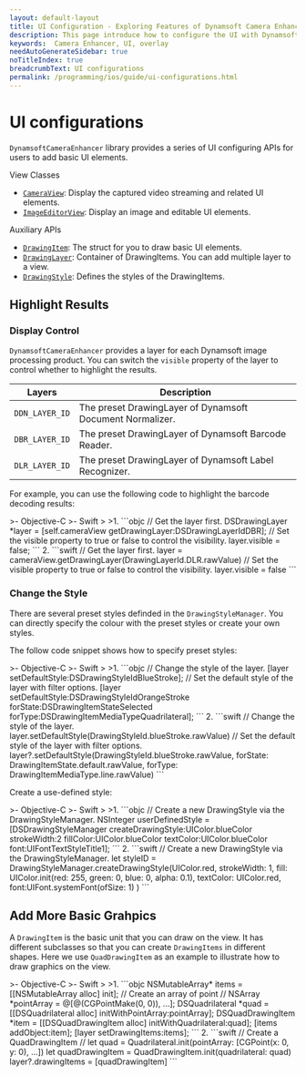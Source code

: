```yaml
---
layout: default-layout
title: UI Configuration - Exploring Features of Dynamsoft Camera Enhancer iOS Edition.
description: This page introduce how to configure the UI with Dynamsoft Camera Enhancer iOS Edition.
keywords:  Camera Enhancer, UI, overlay
needAutoGenerateSidebar: true
noTitleIndex: true
breadcrumbText: UI configurations
permalink: /programming/ios/guide/ui-configurations.html
---
```


# UI configurations

`DynamsoftCameraEnhancer` library provides a series of UI configuring APIs for users to add basic UI elements.

View Classes

* [`CameraView`](../auxiliary-api/dcecameraview.html): Display the captured video streaming and related UI elements.
* [`ImageEditorView`](../auxiliary-api/dceimageeditorview.html): Display an image and editable UI elements.

Auxiliary APIs

* [`DrawingItem`](../auxiliary-api/drawingitem.html): The struct for you to draw basic UI elements.
* [`DrawingLayer`](../auxiliary-api/dcedrawinglayer.html): Container of DrawingItems. You can add multiple layer to a view.
* [`DrawingStyle`](../auxiliary-api/drawingstyle.html): Defines the styles of the DrawingItems.

## Highlight Results

### Display Control

`DynamsoftCameraEnhancer` provides a layer for each Dynamsoft image processing product. You can switch the `visible` property of the layer to control whether to highlight the results.

| Layers | Description |
| --------- | ----------- |
| `DDN_LAYER_ID` | The preset DrawingLayer of Dynamsoft Document Normalizer. |
| `DBR_LAYER_ID` | The preset DrawingLayer of Dynamsoft Barcode Reader. |
| `DLR_LAYER_ID` | The preset DrawingLayer of Dynamsoft Label Recognizer. |

For example, you can use the following code to highlight the barcode decoding results:

<div class="sample-code-prefix"></div>
>- Objective-C
>- Swift
>
>1. 
```objc
// Get the layer first.
DSDrawingLayer *layer = [self.cameraView getDrawingLayer:DSDrawingLayerIdDBR];
// Set the visible property to true or false to control the visibility.
layer.visible = false;
```
2. 
```swift
// Get the layer first.
layer = cameraView.getDrawingLayer(DrawingLayerId.DLR.rawValue)
// Set the visible property to true or false to control the visibility.
layer.visible = false
```

### Change the Style

There are several preset styles definded in the `DrawingStyleManager`. You can directly specify the colour with the preset styles or create your own styles.

The follow code snippet shows how to specify preset styles:

<div class="sample-code-prefix"></div>
>- Objective-C
>- Swift
>
>1. 
```objc
// Change the style of the layer.
[layer setDefaultStyle:DSDrawingStyleIdBlueStroke];
// Set the default style of the layer with filter options.
[layer setDefaultStyle:DSDrawingStyleIdOrangeStroke forState:DSDrawingItemStateSelected forType:DSDrawingItemMediaTypeQuadrilateral];
```
2. 
```swift
// Change the style of the layer.
layer.setDefaultStyle(DrawingStyleId.blueStroke.rawValue)
// Set the default style of the layer with filter options.
layer?.setDefaultStyle(DrawingStyleId.blueStroke.rawValue, forState: DrawingItemState.default.rawValue, forType: DrawingItemMediaType.line.rawValue)
```

Create a use-defined style:

<div class="sample-code-prefix"></div>
>- Objective-C
>- Swift
>
>1. 
```objc
// Create a new DrawingStyle via the DrawingStyleManager.
NSInteger userDefinedStyle = [DSDrawingStyleManager createDrawingStyle:UIColor.blueColor strokeWidth:2 fillColor:UIColor.blueColor textColor:UIColor.blueColor font:UIFontTextStyleTitle1];
```
2. 
```swift
// Create a new DrawingStyle via the DrawingStyleManager.
let styleID = DrawingStyleManager.createDrawingStyle(UIColor.red, strokeWidth: 1, fill: UIColor.init(red: 255, green: 0, blue: 0, alpha: 0.1), textColor: UIColor.red, font:UIFont.systemFont(ofSize: 1) )
```

## Add More Basic Grahpics

A `DrawingItem` is the basic unit that you can draw on the view. It has different subclasses so that you can create `DrawingItems` in different shapes. Here we use `QuadDrawingItem` as an example to illustrate how to draw graphics on the view.

<div class="sample-code-prefix"></div>
>- Objective-C
>- Swift
>
>1. 
```objc
NSMutableArray<DSDrawingItem*>* items = [[NSMutableArray alloc] init];
// Create an array of point
// NSArray *pointArray = @[@(CGPointMake(0, 0)), ...];
DSQuadrilateral *quad = [[DSQuadrilateral alloc] initWithPointArray:pointArray];
DSQuadDrawingItem *item = [[DSQuadDrawingItem alloc] initWithQuadrilateral:quad];
[items addObject:item];
[layer setDrawingItems:items];
```
2. 
```swift
// Create a QuadDrawingItem
// let quad = Quadrilateral.init(pointArray: [CGPoint(x: 0, y: 0), ...])
let quadDrawingItem = QuadDrawingItem.init(quadrilateral: quad)
layer?.drawingItems = [quadDrawingItem]
```
